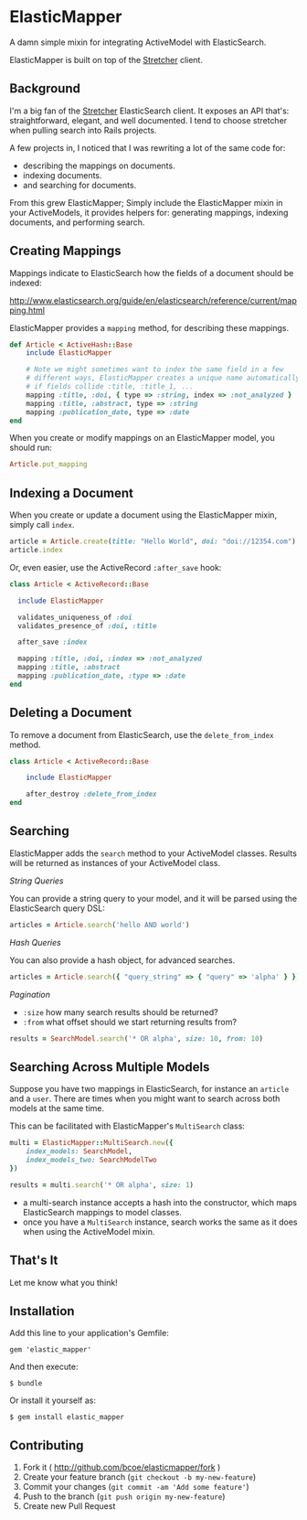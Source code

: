 ElasticMapper
=============

A damn simple mixin for integrating ActiveModel with ElasticSearch.

ElasticMapper is built on top of the [Stretcher](https://github.com/PoseBiz/stretcher) client.

Background
----------

I'm a big fan of the [Stretcher](https://github.com/PoseBiz/stretcher) ElasticSearch client. It exposes an API that's: straightforward, elegant, and well documented. I tend to choose stretcher when pulling search into Rails projects.

A few projects in, I noticed that I was rewriting a lot of the same code for:

* describing the mappings on documents.
* indexing documents.
* and searching for documents.

From this grew ElasticMapper; Simply include the ElasticMapper mixin in your ActiveModels, it provides helpers for: generating mappings, indexing documents, and performing search.

Creating Mappings
-----------------

Mappings indicate to ElasticSearch how the fields of a document should be indexed:

http://www.elasticsearch.org/guide/en/elasticsearch/reference/current/mapping.html

ElasticMapper provides a `mapping` method, for describing these mappings.

```ruby
def Article < ActiveHash::Base
	include ElasticMapper

	# Note we might sometimes want to index the same field in a few
	# different ways, ElasticMapper creates a unique name automatically
	# if fields collide :title, :title_1, ...
	mapping :title, :doi, { type => :string, index => :not_analyzed }
	mapping :title, :abstract, type => :string
	mapping :publication_date, type => :date
end
```

When you create or modify mappings on an ElasticMapper model, you should run:

```ruby
Article.put_mapping
```

Indexing a Document
-------------------

When you create or update a document using the ElasticMapper mixin, simply call `index`.

```ruby
article = Article.create(title: "Hello World", doi: "doi://12354.com")
article.index
```

Or, even easier, use the ActiveRecord `:after_save` hook:

```ruby
class Article < ActiveRecord::Base

  include ElasticMapper

  validates_uniqueness_of :doi
  validates_presence_of :doi, :title

  after_save :index

  mapping :title, :doi, :index => :not_analyzed
  mapping :title, :abstract
  mapping :publication_date, :type => :date
end
```

Deleting a Document
-------------------

To remove a document from ElasticSearch, use the `delete_from_index` method.

```ruby
class Article < ActiveRecord::Base

	include ElasticMapper

	after_destroy :delete_from_index
end
```

Searching
---------

ElasticMapper adds the `search` method to your ActiveModel classes. Results will be returned as instances of your ActiveModel class.

*String Queries*

You can provide a string query to your model, and it will be parsed using the ElasticSearch query DSL:

```ruby
articles = Article.search('hello AND world')
```

*Hash Queries*

You can also provide a hash object, for advanced searches.

```ruby
articles = Article.search({ "query_string" => { "query" => 'alpha' } })
```

*Pagination*

* `:size` how many search results should be returned?
* `:from` what offset should we start returning results from?

```ruby
results = SearchModel.search('* OR alpha', size: 10, from: 10)
```

Searching Across Multiple Models
--------------------------------

Suppose you have two mappings in ElasticSearch, for instance an `article` and
a `user`. There are times when you might want to search across both models
at the same time.

This can be facilitated with ElasticMapper's `MultiSearch` class:

```ruby
multi = ElasticMapper::MultiSearch.new({
	index_models: SearchModel,
	index_models_two: SearchModelTwo
})

results = multi.search('* OR alpha', size: 1)
```

* a multi-search instance accepts a hash into the constructor, which maps ElasticSearch mappings to model classes.
* once you have a `MultiSearch` instance, search works the same as it does when using the ActiveModel mixin.

That's It
---------

Let me know what you think!

## Installation

Add this line to your application's Gemfile:

    gem 'elastic_mapper'

And then execute:

    $ bundle

Or install it yourself as:

    $ gem install elastic_mapper

## Contributing

1. Fork it ( http://github.com/bcoe/elasticmapper/fork )
2. Create your feature branch (`git checkout -b my-new-feature`)
3. Commit your changes (`git commit -am 'Add some feature'`)
4. Push to the branch (`git push origin my-new-feature`)
5. Create new Pull Request
